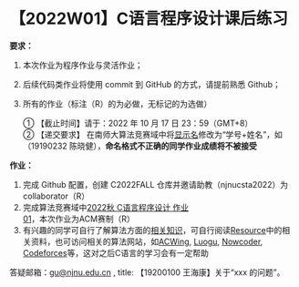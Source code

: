 # 【2022W01】C语言程序设计课后练习 
**要求：** 
1. 本次作业为程序作业与灵活作业； 
2. 后续代码类作业将使用 commit 到 GitHub 的方式，请提前熟悉 Github； 
3. 所有的作业（标注（R）的为必做，无标记的为选做）

	① 【截止时间】请于：2022 年 10 月 17 日 23：59（GMT+8）  
	② 【递交要求】 在南师大算法竞赛域中将[显示名](https://vijos.org/d/nnu_contest/home/domain/account)修改为“学号+姓名”，如（19190232 陈晓健），**命名格式不正确的同学作业成绩将不被接受**  

**作业：** 
1. 完成 Github 配置，创建 C2022FALL 仓库并邀请助教（njnucsta2022）为 collaborator（R）
2. 完成算法竞赛域中[2022秋 C语言程序设计 作业01](https://vijos.org/d/nnu_contest/contest/63460f85f413620c3fac4c7d)，本次作业为ACM赛制（R）
3. 有兴趣的同学可自行了解算法方面的[相关知识](https://oi-wiki.org//)，可自行阅读[Resource](https://github.com/njnucsta2022/C2022FALL/tree/main/Resource)中的相关资料，也可访问相关的算法网站，如[ACWing](https://www.acwing.com/), [Luogu](https://www.luogu.com.cn/), [Nowcoder](https://ac.nowcoder.com/acm/home), [Codeforces](https://codeforces.com/)等，这对之后C语言的学习会有一定帮助

答疑邮箱：gu@njnu.edu.cn , title: 【19200100 王海康】关于“xxx 的问题”。